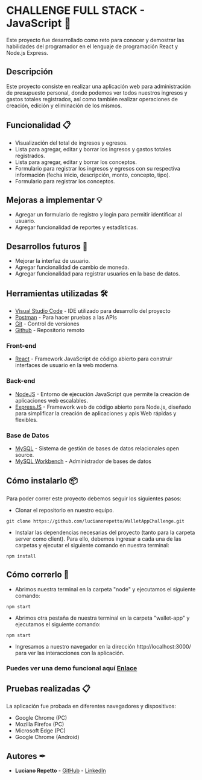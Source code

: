 # CHALLENGE FULL STACK - JavaScript 🚀

Este proyecto fue desarrollado como reto para conocer y demostrar las habilidades del programador en el lenguaje de programación React y Node.js Express.

## Descripción

Este proyecto consiste en realizar una aplicación web para administración de presupuesto personal, donde podemos ver todos nuestros ingresos y gastos totales registrados, así como también realizar operaciones de creación, edición y eliminación de los mismos.

## Funcionalidad 📋
 - Visualización del total de ingresos y egresos.
 - Lista para agregar, editar y borrar los ingresos y gastos totales registrados. 
 - Lista para agregar, editar y borrar los conceptos. 
 - Formulario para registrar los ingresos y egresos con su respectiva información (fecha inicio, descripción, monto, concepto, tipo). 
 - Formulario para registrar los conceptos.

## Mejoras a implementar 💡

 - Agregar un formulario de registro y login para permitir identificar al usuario.
 - Agregar funcionalidad de reportes y estadísticas.

## Desarrollos futuros 📌

 - Mejorar la interfaz de usuario. 
 - Agregar funcionalidad de cambio de moneda. 
 - Agregar funcionalidad para registrar usuarios en la base de datos.

## Herramientas utilizadas 🛠️ 

- [Visual Studio Code](https://code.visualstudio.com/) - IDE utilizado para desarrollo del proyecto
- [Postman](https://www.getpostman.com) - Para hacer pruebas a las APIs
- [Git](https://git-scm.com/) - Control de versiones
- [Github](https://github.com/ElverGonzalez) - Repositorio remoto

### Front-end
- [React](https://reactjs.org/) - Framework JavaScript de código abierto para construir interfaces de usuario en la web moderna. 

### Back-end
- [NodeJS](http://nodejs.org/) - Entorno de ejecución JavaScript que permite la creación de aplicaciones web escalables.
- [ExpressJS](https://expressjs.com/es/) - Framework web de código abierto para Node.js, diseñado para simplificar la creación de aplicaciones y apis Web rápidas y flexibles.

### Base de Datos
- [MySQL](https://www.mysql.com/) - Sistema de gestión de bases de datos relacionales open source.
- [MySQL Workbench](https://www.mysql.com/products/workbench/) - Administrador de bases de datos
    
## Cómo instalarlo 📦
 
Para poder correr este proyecto debemos seguir los siguientes pasos:
* Clonar el repositorio en nuestro equipo. 
```
git clone https://github.com/lucianorepetto/WalletAppChallenge.git
```
* Instalar las dependencias necesarias del proyecto (tanto para la carpeta server como client). Para ello, debemos ingresar a cada una de las carpetas y ejecutar el siguiente comando en nuestra terminal: 
``` 
npm install 
```

 ## Cómo correrlo 🚀

 * Abrimos nuestra terminal en la carpeta "node" y ejecutamos el siguiente comando:
``` 
npm start
```

 * Abrimos otra pestaña de nuestra terminal en la carpeta "wallet-app" y ejecutamos el siguiente comando: 
``` 
npm start
```

* Ingresamos a nuestro navegador en la dirección http://localhost:3000/ para ver las interacciones con la aplicación. 
 
### Puedes ver una demo funcional aquí [Enlace]()

## Pruebas realizadas 📋
La aplicación fue probada en diferentes navegadores y dispositivos: 
- Google Chrome (PC)
- Mozilla Firefox (PC)
- Microsoft Edge (PC)
- Google Chrome (Android)

## Autores ✒

 * **Luciano Repetto** - [GitHub](https://github.com/lucianorepetto) - [LinkedIn](www.linkedin.com/in/lucianorepetto)

